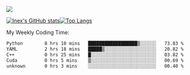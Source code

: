 ![](https://komarev.com/ghpvc/?username=lnexenl&style=flat-square&color=orange)

[![lnex's GitHub stats](https://github-readme-stats.vercel.app/api?username=lnexenl&count_private=true&show_icons=true)](https://github.com/anuraghazra/github-readme-stats)[![Top Langs](https://github-readme-stats.vercel.app/api/top-langs/?username=lnexenl&layout=compact&langs_count=8&exclude_repo=32-bit-MIPS-CPU)](https://github.com/anuraghazra/github-readme-stats)

My Weekly Coding Time:
<!--START_SECTION:waka-->

```txt
Python        8 hrs 10 mins   ██████████████████▒░░░░░░   73.83 %
YAML          2 hrs 18 mins   █████▒░░░░░░░░░░░░░░░░░░░   20.82 %
C++           0 hrs 25 mins   █░░░░░░░░░░░░░░░░░░░░░░░░   03.82 %
Cuda          0 hrs 5 mins    ▒░░░░░░░░░░░░░░░░░░░░░░░░   00.69 %
unknown       0 hrs 3 mins    ░░░░░░░░░░░░░░░░░░░░░░░░░   00.40 %
```

<!--END_SECTION:waka-->


